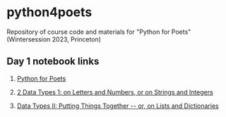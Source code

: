 # python4poets
Repository of course code and materials for "Python for Poets" (Wintersession 2023, Princeton)

## Day 1 notebook links

1. [Python for Poets](https://colab.research.google.com/github/Princeton-CDH/python4poets/blob/main/1_Python_for_Poets.ipynb)

2. [2 Data Types 1: on Letters and Numbers, or on Strings and Integers](https://colab.research.google.com/github/Princeton-CDH/python4poets/blob/main/2_Letters_and_numbers%2C_strings_and_integers.ipynb)

3. [Data Types II: Putting Things Together -- or, on Lists and Dictionaries](https://colab.research.google.com/github/Princeton-CDH/python4poets/blob/main/3_Lists_and_dictionaries.ipynb)
